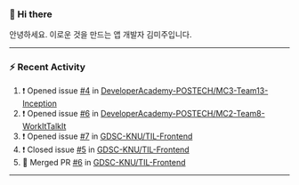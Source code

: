 ### 👋 Hi there 

안녕하세요. 이로운 것을 만드는 앱 개발자 김미주입니다. 

---
### :zap: Recent Activity

<!--START_SECTION:activity-->
1. ❗️ Opened issue [#4](https://github.com/DeveloperAcademy-POSTECH/MC3-Team13-Inception/issues/4) in [DeveloperAcademy-POSTECH/MC3-Team13-Inception](https://github.com/DeveloperAcademy-POSTECH/MC3-Team13-Inception)
2. ❗️ Opened issue [#6](https://github.com/DeveloperAcademy-POSTECH/MC2-Team8-WorkItTalkIt/issues/6) in [DeveloperAcademy-POSTECH/MC2-Team8-WorkItTalkIt](https://github.com/DeveloperAcademy-POSTECH/MC2-Team8-WorkItTalkIt)
3. ❗️ Opened issue [#7](https://github.com/GDSC-KNU/TIL-Frontend/issues/7) in [GDSC-KNU/TIL-Frontend](https://github.com/GDSC-KNU/TIL-Frontend)
4. ❗️ Closed issue [#5](https://github.com/GDSC-KNU/TIL-Frontend/issues/5) in [GDSC-KNU/TIL-Frontend](https://github.com/GDSC-KNU/TIL-Frontend)
5. 🎉 Merged PR [#6](https://github.com/GDSC-KNU/TIL-Frontend/pull/6) in [GDSC-KNU/TIL-Frontend](https://github.com/GDSC-KNU/TIL-Frontend)
<!--END_SECTION:activity-->

---

<!--
**compuTasha/compuTasha** is a ✨ _special_ ✨ repository because its `README.md` (this file) appears on your GitHub profile.

Here are some ideas to get you started:

- 🔭 I’m currently working on ...
- 🌱 I’m currently learning ...
- 👯 I’m looking to collaborate on ...
- 🤔 I’m looking for help with ...
- 💬 Ask me about ...
- 📫 How to reach me: ...
- 😄 Pronouns: ...
- ⚡ Fun fact: ...
-->
